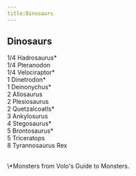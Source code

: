 ```yaml
---
title:Dinosaurs
---
```


## Dinosaurs

1/4 Hadrosaurus\*<br/>
1/4 Pteranodon<br/>
1/4 Velociraptor\*<br/>
1 Dinetrodon\*<br/>
1 Deinonychus\*<br/>
2 Allosaurus<br/>
2 Plesiosaurus<br/>
2 Quetzalcoatls\*<br/>
3 Ankylosurus<br/>
4 Stegosaurus\*<br/>
5 Brontosaurus\*<br/>
5 Triceratops<br/>
8 Tyrannosaurus Rex<br/>

<br/>
\*Monsters from Volo's Guide to Monsters.
